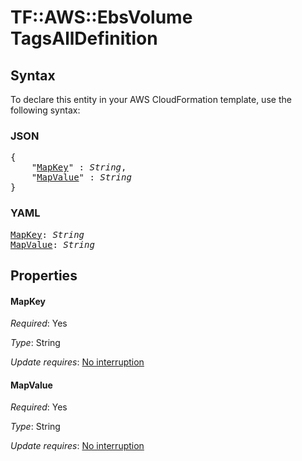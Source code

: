 # TF::AWS::EbsVolume TagsAllDefinition

## Syntax

To declare this entity in your AWS CloudFormation template, use the following syntax:

### JSON

<pre>
{
    "<a href="#mapkey" title="MapKey">MapKey</a>" : <i>String</i>,
    "<a href="#mapvalue" title="MapValue">MapValue</a>" : <i>String</i>
}
</pre>

### YAML

<pre>
<a href="#mapkey" title="MapKey">MapKey</a>: <i>String</i>
<a href="#mapvalue" title="MapValue">MapValue</a>: <i>String</i>
</pre>

## Properties

#### MapKey

_Required_: Yes

_Type_: String

_Update requires_: [No interruption](https://docs.aws.amazon.com/AWSCloudFormation/latest/UserGuide/using-cfn-updating-stacks-update-behaviors.html#update-no-interrupt)

#### MapValue

_Required_: Yes

_Type_: String

_Update requires_: [No interruption](https://docs.aws.amazon.com/AWSCloudFormation/latest/UserGuide/using-cfn-updating-stacks-update-behaviors.html#update-no-interrupt)

